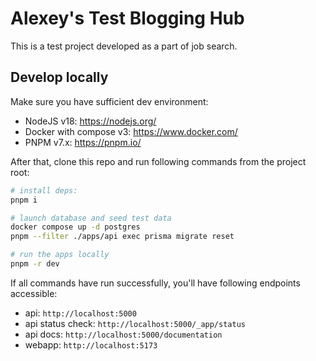 # Alexey's Test Blogging Hub
This is a test project developed as a part of job search.

## Develop locally

Make sure you have sufficient dev environment:
- NodeJS v18: https://nodejs.org/
- Docker with compose v3: https://www.docker.com/
- PNPM v7.x: https://pnpm.io/

After that, clone this repo and run following commands from the project root:
```bash
# install deps:
pnpm i

# launch database and seed test data
docker compose up -d postgres
pnpm --filter ./apps/api exec prisma migrate reset

# run the apps locally
pnpm -r dev
```

If all commands have run successfully, you'll have following endpoints accessible:
- api: `http://localhost:5000`
- api status check: `http://localhost:5000/_app/status`
- api docs: `http://localhost:5000/documentation`
- webapp: `http://localhost:5173`
